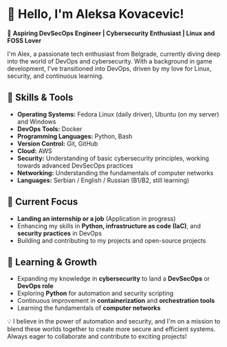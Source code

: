 # 👋 Hello, I'm Aleksa Kovacevic!

🚀 **Aspiring DevSecOps Engineer | Cybersecurity Enthusiast | Linux and FOSS Lover**

I'm Alex, a passionate tech enthusiast from Belgrade, currently diving deep into the world of DevOps and cybersecurity. With a background in game development, I've transitioned into DevOps, driven by my love for Linux, security, and continuous learning.

## 🔧 **Skills & Tools**

- **Operating Systems:** Fedora Linux (daily driver), Ubuntu (on my server) and Windows  
- **DevOps Tools:** Docker
- **Programming Languages:** Python, Bash
- **Version Control:** Git, GitHub
- **Cloud:** AWS
- **Security:** Understanding of basic cybersecurity principles, working towards advanced DevSecOps practices
- **Networking:** Understanding the fundamentals of computer networks
- **Languages:** Serbian / English / Russian (B1/B2, still learning)

## 🎯 **Current Focus**

- **Landing an internship or a job** (Application in progress)
- Enhancing my skills in **Python, infrastructure as code (IaC)**, and **security practices** in DevOps
- Building and contributing to my projects and open-source projects

## 🌱 **Learning & Growth**

- Expanding my knowledge in **cybersecurity** to land a **DevSecOps** or **DevOps role**
- Exploring **Python** for automation and security scripting
- Continuous improvement in **containerization** and **orchestration tools**
- Learning the fundamentals of **computer networks**

💡 I believe in the power of automation and security, and I'm on a mission to blend these worlds together to create more secure and efficient systems. Always eager to collaborate and contribute to exciting projects!

